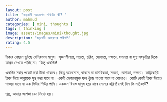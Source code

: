 ```yaml
---
layout: post
title: "জড়বাদী আচরণের পরিণতি কী? "
author: mahmud
categories: [ mini, thoughts ]
tags: [ thinking ]
image: assets/images/mini/thought.jpg
description: "জড়বাদী আচরণের পরিণতি"
rating: 4.5
---
```


টাকার পেছনে ছুটছে বেশিরভাগ মানুষ। সৃজনশীলতা, সততা, চরিত্র, যোগ্যতা, দক্ষতা, সভ্যতা বা সুস্থ সংস্কৃতির দিকে আগ্রহ দেখতে পাচ্ছি না। 
কিন্তু একদিন! 

একদিন সবার পকেট ভরা টাকা থাকবে। কিন্তু আফসোস, থাকবে না মানবিকতা, সততা, যোগ্যতা, দক্ষতা। কাড়িকাড়ি টাকা দিয়ে অসুস্থকে সুস্থ করা যাবে না। একটি ভেজালমুক্ত ফল খুঁজে পাওয়া যাবে না কোথাও। কোটি কোটি টাকা দিয়েও পাওয়া যাবে না এক লিটার পিউর পানি। একজন বিশ্বস্ত মানুষ হয়ে যাবে সোনার হরিণ!
সেই দিন কি সন্নিকটে?

প্রভু, আমার আশঙ্কা যেন মিথ্যে হয়।
